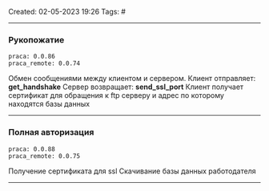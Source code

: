 Created: 02-05-2023 19:26
Tags: #
___
### Рукопожатие

	praca: 0.0.86
	praca_remote: 0.0.74

Обмен сообщениями между клиентом и сервером.
Клиент отправляет: **get_handshake**
Сервер возвращает: **send_ssl_port**
Клиент получает сертификат для обращения к ftp серверу и адрес по которому находятся базы данных
___
### Полная авторизация

	praca: 0.0.88
	praca_remote: 0.0.75

Получение сертификата для ssl
Скачивание базы данных работодателя
___